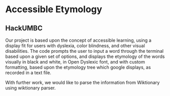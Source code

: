 # Accessible Etymology
## HackUMBC

Our project is based upon the concept of accessible learning, using a display fit for users with dyslexia, color blindness, and other visual disabilities. The code prompts the user to input a word through the terminal based upon a given set of options, and displays the etymology of the words visually in black and white, in Open Dyslexic font, and with custom formatting, based upon the etymology tree which google displays, as recorded in a text file.

With further work, we would like to parse the information from Wiktionary using wiktionary parser.
